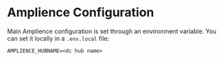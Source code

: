 # Amplience Configuration

Main Amplience configuration is set through an environment variable.
You can set it locally in a `.env.local` file:

```
AMPLIENCE_HUBNAME=<dc hub name>
```
